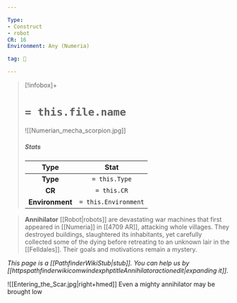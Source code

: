 ```yaml
---

Type:
- Construct
- robot
CR: 16
Environment: Any (Numeria)

tag: 👹

---
```


> [!infobox]+
> #  `= this.file.name`
> ![[Numerian_mecha_scorpion.jpg]]
> ##### Stats
> Type | Stat |
> :---:|:---:|
> **Type** | `= this.Type` |
> **CR** | `= this.CR` |
> **Environment** | `= this.Environment` |



> **Annihilator** [[Robot|robots]] are devastating war machines that first appeared in [[Numeria]] in [[4709 AR]], attacking whole villages. They destroyed buildings, slaughtered its inhabitants, yet carefully collected some of the dying before retreating to an unknown lair in the [[Felldales]]. Their goals and motivations remain a mystery.



*This page is a [[PathfinderWikiStub|stub]]. You can help us by [[httpspathfinderwikicomwindexphptitleAnnihilatoractionedit|expanding it]].*

![[Entering_the_Scar.jpg|right+hmed]] 
 Even a mighty annihilator may be brought low







